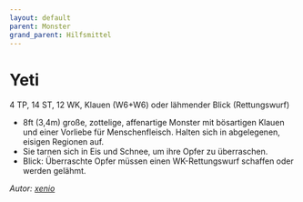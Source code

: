 ```yaml
---
layout: default
parent: Monster
grand_parent: Hilfsmittel
---
```


# Yeti
4 TP, 14 ST, 12 WK, Klauen (W6+W6) oder lähmender Blick (Rettungswurf)
- 8ft (3,4m) große, zottelige, affenartige Monster mit bösartigen Klauen und einer Vorliebe für Menschenfleisch. Halten sich in abgelegenen, eisigen Regionen auf.
- Sie tarnen sich in Eis und Schnee, um ihre Opfer zu überraschen.
- Blick: Überraschte Opfer müssen einen WK-Rettungswurf schaffen oder werden gelähmt.

*Autor: [xenio](https://xenioinabottle.blogspot.com)*
